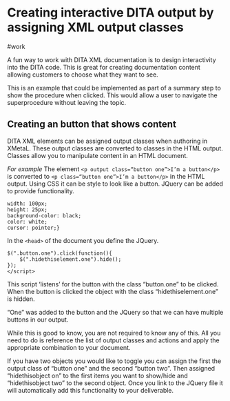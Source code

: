 # Creating interactive DITA output by assigning XML output classes
#work

A fun way to work with DITA XML documentation is to design interactivity into the DITA code. This is great for creating documentation content allowing customers to choose what they want to see.

This is an example that could be implemented as part of a summary step to show the procedure when clicked. This would allow a user to navigate the superprocedure without leaving the topic.

## Creating an button that shows content

DITA XML elements can be assigned output classes when authoring in XMetaL. These output classes are converted to classes in the HTML output. 
Classes allow you to manipulate content in an HTML document.

*For example*
The element `<p output class=“button one”>I’m a button</p>` is converted to `<p class=“button one”>I’m a button</p>` in the HTML output. Using CSS it can be style to look like a button. JQuery can be added to provide functionality.
```.button {
width: 100px;
height: 25px;
background-color: black;
color: white;
cursor: pointer;}
```
In the `<head>` of the document you define the JQuery.
```<script>
$(".button.one").click(function(){
    $(".hidethiselement.one").hide();
});
</script>
```
This script ‘listens’ for the button with the class “button.one” to be clicked. When the button is clicked the object with the class “hidethiselement.one” is hidden.

“One” was added to the button and the JQuery so that we can have multiple buttons in our output.

While this is good to know, you  are not required to know any of this. All you need to do is reference the list of output classes and actions and apply the appropriate combination to your document.

If you have two objects you would like to toggle you can assign the first the output class of “button one” and the second “button two”. Then assigned “hidethisobject on” to the first items you want to show/hide and “hidethisobject two” to the second object. Once you link to the JQuery file it will automatically add this functionality to your deliverable.
